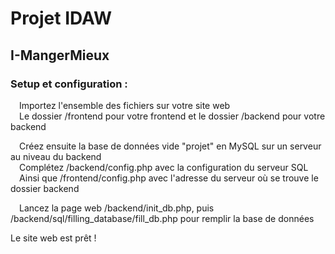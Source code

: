 # Projet IDAW
## I-MangerMieux

### Setup et configuration :

&emsp;Importez l'ensemble des fichiers sur votre site web  
&emsp;Le dossier /frontend pour votre frontend et le dossier /backend pour votre backend

&emsp;Créez ensuite la base de données vide "projet" en MySQL sur un serveur au niveau du backend  
&emsp;Complétez /backend/config.php avec la configuration du serveur SQL  
&emsp;Ainsi que /frontend/config.php avec l'adresse du serveur où se trouve le dossier backend

&emsp;Lancez la page web /backend/init_db.php, puis /backend/sql/filling_database/fill_db.php pour remplir la base de données

Le site web est prêt !